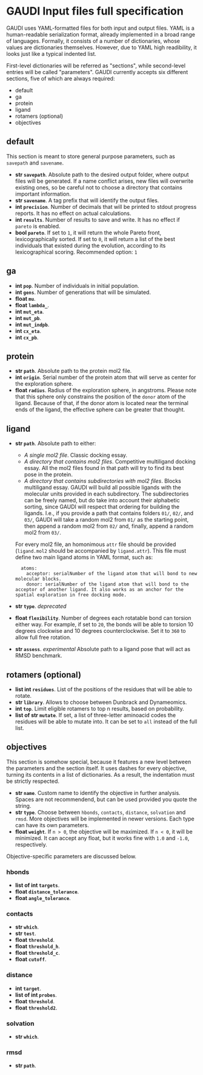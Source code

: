 GAUDI Input files full specification
====================================

GAUDI uses YAML-formatted files for both input and output files. YAML is a human-readable serialization format, already implemented in a broad range of languages. Formally, it consists of a number of dictionaries, whose values are dictionaries themselves. However, due to YAML high readibility, it looks just like a typical indented list.

First-level dictionaries will be referred as "sections", while second-level entries will be called "parameters". GAUDI currently accepts six different sections, five of which are always required:

- default
- ga
- protein
- ligand
- rotamers (optional)
- objectives

## default
This section is meant to store general purpose parameters, such as `savepath` and `savename`.

- **str `savepath`**. Absolute path to the desired output folder, where output files will be generated. If a name conflict arises, new files will overwrite existing ones, so be careful not to choose a directory that contains important information.
- **str `savename`**. A tag prefix that will identify the output files.
- **int `precision`**. Number of decimals that will be printed to stdout progress reports. It has no effect on actual calculations.
- **int `results`**. Number of results to save and write. It has no effect if `pareto` is enabled.
- **bool `pareto`**. If set to `1`, it will return the whole Pareto front, lexicographically sorted. If set to `0`, it will return a list of the best individuals that existed during the evolution, according to its lexicographical scoring. Recommended option: `1`

## ga
- **int `pop`**. Number of individuals in initial population.
- **int `gens`**. Number of generations that will be simulated.
- **float `mu`**.
- **float `lambda_`**.
- **int `mut_eta`**.
- **int `mut_pb`**.
- **int `mut_indpb`**.
- **int `cx_eta`**.
- **int `cx_pb`**.

## protein
- **str `path`**. Absolute path to the protein mol2 file.
- **int `origin`**. Serial number of the protein atom that will serve as center for the exploration sphere.
- **float `radius`**. Radius of the exploration sphere, in angstroms. Please note that this sphere only constrains the position of the `donor` atom of the ligand. Because of that, if the donor atom is located near the terminal ends of the ligand, the effective sphere can be greater that thought.

## ligand
- **str `path`**. Absolute path to either:
    - *A single mol2 file*. Classic docking essay.
    - *A directory that contains mol2 files*. Competitive multiligand docking essay. 
      All the mol2 files found in that path will try to find its best pose in the protein.
    - *A directory that contains subdirectories with mol2 files*. Blocks multiligand essay. 
      GAUDI will build all possible ligands with the molecular units provided in each subdirectory. The subdirectories can be freely named, but do take into account their alphabetic sorting, since GAUDI will respect that ordering for building the ligands. 
      I.e., if you provide a path that contains folders `01/`, `02/`, and `03/`, GAUDI will take a random mol2 from `01/` as the starting point, then append a random mol2 from `02/` and, finally, append a random mol2 from `03/`.
  
    For every mol2 file, an homonimous `attr` file should be provided (`ligand.mol2` should be accompanied by `ligand.attr`). This file must define two main ligand atoms in YAML format, such as:

        atoms:
          acceptor: serialNumber of the ligand atom that will bond to new molecular blocks.
          donor: serialNumber of the ligand atom that will bond to the acceptor of another ligand. It also works as an anchor for the spatial exploration in free docking mode.
- **str `type`**. *deprecated*
- **float `flexibility`**. Number of degrees each rotatable bond can torsion either way. For example, if set to `20`, the bonds will be able to torsion 10 degrees clockwise and 10 degrees counterclockwise. Set it to `360` to allow full free rotation.
- **str `assess`**. *experimental* Absolute path to a ligand pose that will act as RMSD benchmark.

## rotamers (optional)
- **list int `residues`**. List of the positions of the residues that will be able to rotate.
- **str `library`**. Allows to choose between Dunbrack and Dynameomics.
- **int `top`**. Limit eligible rotamers to top n results, based on probability.
- **list of str `mutate`**. If set, a list of three-letter aminoacid codes the residues will be able to mutate into. It can be set to `all` instead of the full list.


## objectives
This section is somehow special, because it features a new level between the parameters and the section itself. It uses dashes for every objective, turning its contents in a list of dictionaries. As a result, the indentation must be strictly respected.

- **str `name`**. Custom name to identify the objective in further analysis. Spaces are not recommendend, but can be used provided you quote the string.
- **str `type`**. Choose between `hbonds`, `contacts`, `distance`, `solvation` and `rmsd`. More objectives will be implemented in newer versions. Each type can have its own parameters.
- **float `weight`**. If `n > 0`, the objective will be maximized. If `n < 0`, it will be minimized. It can accept any float, but it works fine with `1.0` and `-1.0`, respectively. 

Objective-specific parameters are discussed below.

### hbonds
- **list of int `targets`**.
- **float `distance_tolerance`**.
- **float `angle_tolerance`**.

### contacts
- **str `which`**.
- **str `test`**.
- **float `threshold`**.
- **float `threshold_h`**.
- **float `threshold_c`**.
- **float `cutoff`**.


### distance
- **int `target`**.
- **list of int `probes`**.
- **float `threshold`**.
- **float `threshold2`**.

### solvation
- **str `which`**.

### rmsd
- **str `path`**.
